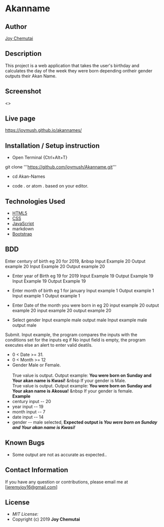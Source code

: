 # Akanname

## Author

[Joy Chemutai](https://github.com/joymuush)

## Description

This project is a web application that takes the user's birthday and calculates the day of the week they were born depending ontheir gender outputs their Akan Name.

## Screenshot
<>

## Live page
https://joymush.github.io/akannames/


## Installation / Setup instruction
* Open Terminal {Ctrl+Alt+T}

git clone '''https://github.com/joymush/Akanname.git'''

* cd Akan-Names

* code . or atom . based on your editor.

## Technologies Used

* [HTML5](https://github.com/topics/html5)
* [CSS](https://github.com/topics/css3)
* [JavaScript](https://github.com/topics/javascript)
* markdown
* [Bootstrap](https://github.com/topics/bootstrap)

## BDD
Enter century of birth eg 20 for 2019,
&nbsp Input Example 20
Output example 20
     Input Example 20
     Output example 20

* Enter year of Birth eg 19 for 2019
Input Example 19
Output Example 19
     Input Example 19
     Output Example 19

* Enter month of birth eg 1 for january 
Input example 1
Output example 1
    Input example 1
    Output example 1

* Enter Date of the month you were born in eg 20
input example 20
output example 20
    input example 20
    output example 20

* Select gender 
Input example male
output male
    Input example male
    output male

Submit.
Input example, the program compares the inputs with the conditions set for the inputs eg if No input field is empty, the program executes else an alert to enter valid deatils.
* 0 < Date >= 31.
* 0 < Month >= 12
* Gender Male or Female. <br/>  
True value is output. Output example: **You were born on Sunday and Your akan name is Kwasi!** &nbsp If your gender is Male.<br/>
True value is output. Output example: **You were born on Sunday and Your akan name is  Akosua!** &nbsp If your gender is female.  
**Example**
* century input -- 20
* year input   -- 19
* month input  -- 7
* date input -- 14
* gender -- male selected,
**Expected output is *You were born on Sunday and Your akan name is Kwasi!*** 
## Known Bugs
* Some output are not as accurate as expected..
## Contact Information 
If you have any question or contributions, please email me at [jeremyjoy16@gmail.com]
## License
* *MIT License:*
* Copyright (c) 2019 **Joy Chemutai**